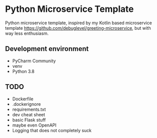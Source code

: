 # Python Microservice Template
Python microservice template, inspired by my Kotlin based microservice template https://github.com/debuglevel/greeting-microservice, but with way less enthusiasm.

## Development environment
* PyCharm Community
* venv
* Python 3.8

## TODO
* Dockerfile
* .dockerignore  
* requirements.txt
* dev cheat sheet
* basic Flask stuff
* maybe even OpenAPI
* Logging that does not completely suck

